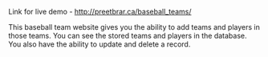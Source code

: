 Link for live demo - http://preetbrar.ca/baseball_teams/

This baseball team website gives you the ability to add teams and players in those teams. You can see the stored teams and players in the database. You also have the ability to update and delete a record.
